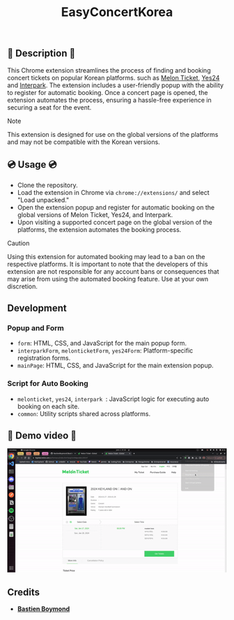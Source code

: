 <div align="center">
    <h1>EasyConcertKorea</h1>
<br>
</div>

## :notebook: Description :notebook:

This Chrome extension streamlines the process of finding and booking concert tickets on popular Korean platforms. such as <a href="https://tkglobal.melon.com/main/index.htm?langCd=EN">Melon Ticket</a>, <a href="http://ticket.yes24.com/English">Yes24</a> and <a href="https://www.globalinterpark.com/?lang=en">Interpark</a>. The extension includes a user-friendly popup with the ability to register for automatic booking. Once a concert page is opened, the extension automates the process, ensuring a hassle-free experience in securing a seat for the event.

> [!NOTE]
> This extension is designed for use on the global versions of the platforms and may not be compatible with the Korean versions.

## :cd: Usage :cd:

- Clone the repository.
- Load the extension in Chrome via `chrome://extensions/` and select "Load unpacked."
- Open the extension popup and register for automatic booking on the global versions of Melon Ticket, Yes24, and Interpark.
- Upon visiting a supported concert page on the global version of the platforms, the extension automates the booking process.

> [!CAUTION]
> Using this extension for automated booking may lead to a ban on the respective platforms. It is important to note that the developers of this extension are not responsible for any account bans or consequences that may arise from using the automated booking feature. Use at your own discretion.

## Development

### Popup and Form
- `form`: HTML, CSS, and JavaScript for the main popup form.
- `interparkForm`, `melonticketForm`, `yes24Form`: Platform-specific registration forms.
- `mainPage`: HTML, CSS, and JavaScript for the main extension popup.

### Script for Auto Booking
- `melonticket`, `yes24`, `interpark `: JavaScript logic for executing auto booking on each site.
- `common`: Utility scripts shared across platforms.

## :camera_flash: Demo video :camera_flash:

![Demo of the chrome extension](./assets/demo.gif)

## Credits

* <strong><a href="https://github.com/BastienBoymond">Bastien Boymond</a></strong>
